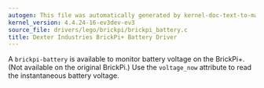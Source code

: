 ```yaml
---
autogen: This file was automatically generated by kernel-doc-text-to-markdown.py
kernel_version: 4.4.24-16-ev3dev-ev3
source_file: drivers/lego/brickpi/brickpi_battery.c
title: Dexter Industries BrickPi+ Battery Driver
---
```


A `brickpi-battery` is available to monitor battery voltage on the BrickPi+.
(Not available on the original BrickPi.) Use the `voltage_now` attribute to
read the instantaneous battery voltage.

